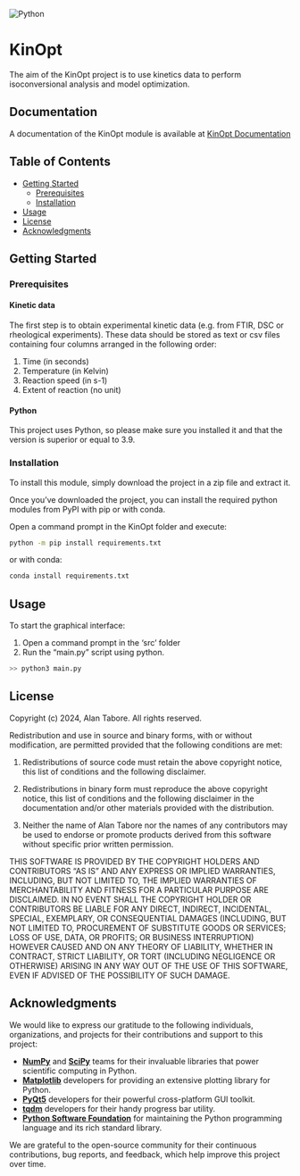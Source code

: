 ![Python](https://img.shields.io/badge/Python-3.9-blue)

# KinOpt

The aim of the KinOpt project is to use kinetics data to perform isoconversional analysis and model optimization.

## Documentation

A documentation of the KinOpt module is available at [KinOpt Documentation](https://kinopt.readthedocs.io/en/latest/index.html)

## Table of Contents

- [Getting Started](#getting-started)
  - [Prerequisites](#prerequisites)
  - [Installation](#installation)
- [Usage](#usage)
- [License](#license)
- [Acknowledgments](#acknowledgments)

## Getting Started

### Prerequisites

#### Kinetic data
The first step is to obtain experimental kinetic data (e.g. from FTIR, DSC or rheological experiments). These data should be stored as text or csv files containing four columns arranged in the following order: 
1. Time (in seconds)
2. Temperature (in Kelvin)
3. Reaction speed (in s-1)
4. Extent of reaction (no unit)

#### Python
This project uses Python, so please make sure you installed it and that the version is superior or equal to 3.9.


### Installation

To install this module, simply download the project in a zip file and extract it.

Once you’ve downloaded the project, you can install the required python modules from PyPI with pip or with conda.

Open a command prompt in the KinOpt folder and execute:
``` bash
python -m pip install requirements.txt
```
or with conda:
``` bash
conda install requirements.txt
```

## Usage

To start the graphical interface:
1. Open a command prompt in the ‘src’ folder
2. Run the “main.py” script using python.
``` bash   
>> python3 main.py
```


## License

Copyright (c) 2024, Alan Tabore.
All rights reserved.

Redistribution and use in source and binary forms, with or without modification, are permitted provided that the following conditions are met:

1. Redistributions of source code must retain the above copyright notice, this list of conditions and the following disclaimer.

2. Redistributions in binary form must reproduce the above copyright notice, this list of conditions and the following disclaimer in the documentation and/or other materials provided with the distribution.

3. Neither the name of Alan Tabore nor the names of any contributors may be used to endorse or promote products derived from this software without specific prior written permission.

THIS SOFTWARE IS PROVIDED BY THE COPYRIGHT HOLDERS AND CONTRIBUTORS “AS IS” AND ANY EXPRESS OR IMPLIED WARRANTIES, INCLUDING, BUT NOT LIMITED TO, THE IMPLIED WARRANTIES OF MERCHANTABILITY AND FITNESS FOR A PARTICULAR PURPOSE ARE DISCLAIMED. IN NO EVENT SHALL THE COPYRIGHT HOLDER OR CONTRIBUTORS BE LIABLE FOR ANY DIRECT, INDIRECT, INCIDENTAL, SPECIAL, EXEMPLARY, OR CONSEQUENTIAL DAMAGES (INCLUDING, BUT NOT LIMITED TO, PROCUREMENT OF SUBSTITUTE GOODS OR SERVICES; LOSS OF USE, DATA, OR PROFITS; OR BUSINESS INTERRUPTION) HOWEVER CAUSED AND ON ANY THEORY OF LIABILITY, WHETHER IN CONTRACT, STRICT LIABILITY, OR TORT (INCLUDING NEGLIGENCE OR OTHERWISE) ARISING IN ANY WAY OUT OF THE USE OF THIS SOFTWARE, EVEN IF ADVISED OF THE POSSIBILITY OF SUCH DAMAGE.

## Acknowledgments


We would like to express our gratitude to the following individuals, organizations, and projects for their contributions and support to this project:

- **[NumPy](https://numpy.org)** and **[SciPy](https://www.scipy.org)** teams for their invaluable libraries that power scientific computing in Python.
- **[Matplotlib](https://matplotlib.org)** developers for providing an extensive plotting library for Python.
- **[PyQt5](https://riverbankcomputing.com/software/pyqt/intro)** developers for their powerful cross-platform GUI toolkit.
- **[tqdm](https://github.com/tqdm/tqdm)** developers for their handy progress bar utility.
- **[Python Software Foundation](https://www.python.org/psf-landing/)** for maintaining the Python programming language and its rich standard library.

We are grateful to the open-source community for their continuous contributions, bug reports, and feedback, which help improve this project over time.

